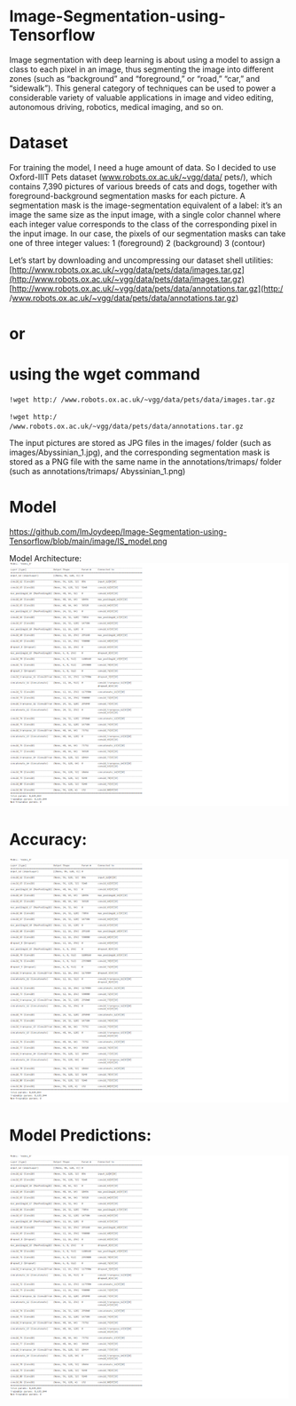 # Image-Segmentation-using-Tensorflow
Image segmentation with deep learning is about using a model to assign a class to each pixel in an image, thus segmenting the image into different zones (such as “background” and “foreground,” or “road,” “car,” and “sidewalk”). This general category of techniques can be used to power a considerable variety of valuable applications in image and video editing, autonomous driving, robotics, medical imaging, and so on.
# Dataset
For training the model, I need a huge amount of data. So I decided to use Oxford-IIIT Pets dataset (www.robots.ox.ac.uk/~vgg/data/
pets/), which contains 7,390 pictures of various breeds of cats and dogs, together with foreground-background segmentation masks for each picture. A segmentation mask is
the image-segmentation equivalent of a label: it’s an image the same size as the input
image, with a single color channel where each integer value corresponds to the class of the corresponding pixel in the input image. In our case, the pixels of our segmentation masks can take one of three integer values:
 1 (foreground)
 2 (background)
 3 (contour)
 
 
Let’s start by downloading and uncompressing our dataset
shell utilities:
[http://www.robots.ox.ac.uk/~vgg/data/pets/data/images.tar.gz](http://www.robots.ox.ac.uk/~vgg/data/pets/data/images.tar.gz)
[http://www.robots.ox.ac.uk/~vgg/data/pets/data/annotations.tar.gz](http:/ /www.robots.ox.ac.uk/~vgg/data/pets/data/annotations.tar.gz)

# or  
# using the wget command

`!wget http:/ /www.robots.ox.ac.uk/~vgg/data/pets/data/images.tar.gz`  

`!wget http:/ /www.robots.ox.ac.uk/~vgg/data/pets/data/annotations.tar.gz`

The input pictures are stored as JPG files in the images/ folder (such as images/Abyssinian_1.jpg), and the corresponding segmentation mask is stored as a PNG file with
the same name in the annotations/trimaps/ folder (such as annotations/trimaps/
Abyssinian_1.png)

# Model
https://github.com/ImJoydeep/Image-Segmentation-using-Tensorflow/blob/main/image/IS_model.png

Model Architecture: 
![alt text][logo]

[logo]: https://github.com/ImJoydeep/Image-Segmentation-using-Tensorflow/blob/main/image/IS_model.png "Model Architecture"


# Accuracy: 
![alt text][logo]

[logo]: https://github.com/ImJoydeep/Image-Segmentation-using-Tensorflow/blob/main/image/Capture.PNG "Accuracy"

# Model Predictions:
![alt text][logo]

[logo]: https://github.com/ImJoydeep/Image-Segmentation-using-Tensorflow/blob/main/image/pred.PNG "Model Prediction"

